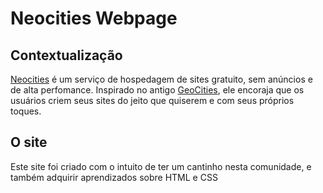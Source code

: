 # Neocities Webpage

## Contextualização
[Neocities](https://neocities.org) é um serviço de hospedagem de sites gratuito, sem anúncios e de alta perfomance. Inspirado no antigo [GeoCities](https://pt.wikipedia.org/wiki/Yahoo!_GeoCities), ele encoraja que os usuários criem seus sites do jeito que quiserem e com seus próprios toques.

## O site
Este site foi criado com o intuito de ter um cantinho nesta comunidade, e também adquirir aprendizados sobre HTML e CSS